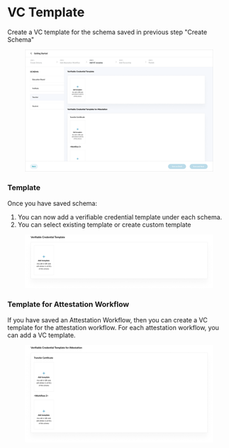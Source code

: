 # VC Template

Create a VC template for the schema saved in previous step "Create Schema"

<figure><img src="../../../../.gitbook/assets/image.png" alt=""><figcaption></figcaption></figure>

### Template

Once you have saved schema:

1. You can now add a verifiable credential template under each schema.
2. You can select existing template or create custom template

<figure><img src="../../../../.gitbook/assets/image (1).png" alt=""><figcaption></figcaption></figure>

### Template for Attestation Workflow

If you have saved an Attestation Workflow, then you can create a VC template for the attestation workflow. For each attestation workflow, you can add a VC template.

<figure><img src="../../../../.gitbook/assets/image (5).png" alt=""><figcaption></figcaption></figure>

